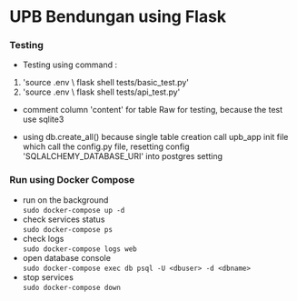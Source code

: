 # UPB Bendungan using Flask

### Testing
- Testing using command :
1. 'source .env \\ flask shell tests/basic_test.py'
2. 'source .env \\ flask shell tests/api_test.py'

- comment column 'content' for table Raw for testing, because the test use sqlite3

- using db.create_all() because single table creation call upb_app init file which call the config.py file, resetting config 'SQLALCHEMY_DATABASE_URI' into postgres setting

### Run using Docker Compose
- run on the background\
`sudo docker-compose up -d`
- check services status\
`sudo docker-compose ps`
- check logs\
`sudo docker-compose logs web`
- open database console\
`sudo docker-compose exec db psql -U <dbuser> -d <dbname>`
- stop services\
`sudo docker-compose down`
